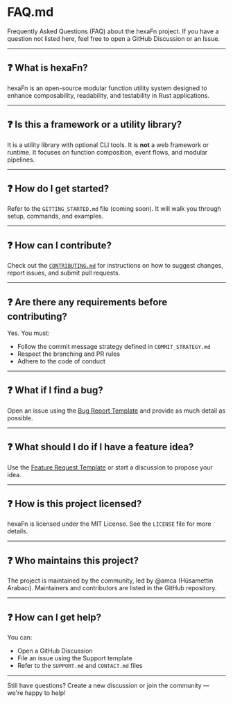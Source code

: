 <!--
SPDX-FileCopyrightText: 2025 Hüsamettin Arabacı
SPDX-License-Identifier: MIT
-->

# FAQ.md

Frequently Asked Questions (FAQ) about the hexaFn project. If you have a question not listed here, feel free to open a GitHub Discussion or an Issue.

---

## ❓ What is hexaFn?

hexaFn is an open-source modular function utility system designed to enhance composability, readability, and testability in Rust applications.

---

## ❓ Is this a framework or a utility library?

It is a utility library with optional CLI tools. It is **not** a web framework or runtime. It focuses on function composition, event flows, and modular pipelines.

---

## ❓ How do I get started?

Refer to the `GETTING_STARTED.md` file (coming soon). It will walk you through setup, commands, and examples.

---

## ❓ How can I contribute?

Check out the [`CONTRIBUTING.md`](../.github/CONTRIBUTING.md) for instructions on how to suggest changes, report issues, and submit pull requests.

---

## ❓ Are there any requirements before contributing?

Yes. You must:
- Follow the commit message strategy defined in `COMMIT_STRATEGY.md`
- Respect the branching and PR rules
- Adhere to the code of conduct

---

## ❓ What if I find a bug?

Open an issue using the [Bug Report Template](https://github.com/hexaFn/hexaFn/issues/new?template=bug-report.md) and provide as much detail as possible.

---

## ❓ What should I do if I have a feature idea?

Use the [Feature Request Template](https://github.com/hexaFn/hexaFn/issues/new?template=feature-request.md) or start a discussion to propose your idea.

---

## ❓ How is this project licensed?

hexaFn is licensed under the MIT License. See the `LICENSE` file for more details.

---

## ❓ Who maintains this project?

The project is maintained by the community, led by @amca (Hüsamettin Arabacı). Maintainers and contributors are listed in the GitHub repository.

---

## ❓ How can I get help?

You can:
- Open a GitHub Discussion
- File an issue using the Support template
- Refer to the `SUPPORT.md` and `CONTACT.md` files

---

Still have questions? Create a new discussion or join the community — we're happy to help!